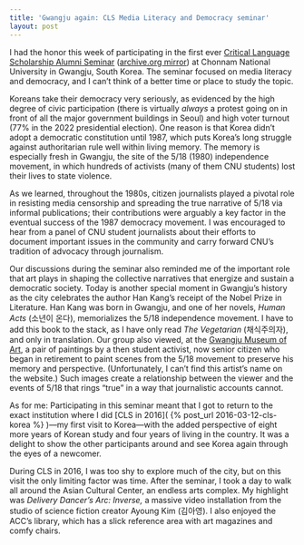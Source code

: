 ```yaml
---
title: 'Gwangju again: CLS Media Literacy and Democracy seminar'
layout: post
---
```


I had the honor this week of participating in the first ever [Critical Language
Scholarship Alumni Seminar](https://clscholarship.org/news/2024/cls-international-alumni-seminars)
([archive.org mirror](https://web.archive.org/web/20241015125209/https://clscholarship.org/news/2024/cls-international-alumni-seminars))
at Chonnam National University in Gwangju, South Korea. The seminar focused on
media literacy and democracy, and I can’t think of a better time or place to
study the topic.

Koreans take their democracy very seriously, as evidenced by the high degree of
civic participation (there is virtually *always* a protest going on in front of
all the major government buildings in Seoul) and high voter turnout (77% in the
2022 presidential election). One reason is that Korea didn’t adopt a democratic
constitution until 1987, which puts Korea’s long struggle against authoritarian
rule well within living memory. The memory is especially fresh in Gwangju, the
site of the 5/18 (1980) independence movement, in which hundreds of activists
(many of them CNU students) lost their lives to state violence.

As we learned, throughout the 1980s, citizen journalists played a pivotal role
in resisting media censorship and spreading the true narrative of 5/18 via
informal publications; their contributions were arguably a key factor in the
eventual success of the 1987 democracy movement. I was encouraged to hear from a
panel of CNU student journalists about their efforts to document important
issues in the community and carry forward CNU’s tradition of advocacy through
journalism.

Our discussions during the seminar also reminded me of the important role that
art plays in shaping the collective narratives that energize and sustain a
democratic society. Today is another special moment in Gwangju’s history as the
city celebrates the author Han Kang’s receipt of the Nobel Prize in Literature.
Han Kang was born in Gwangju, and one of her novels, *Human Acts* (소년이 온다),
memorializes the 5/18 independence movement. I have to add this book to the
stack, as I have only read *The Vegetarian* (채식주의자), and only in
translation. Our group also viewed, at the [Gwangju Museum of Art](
https://artmuse.gwangju.go.kr/ ), a pair of paintings by a then student
activist, now senior citizen who began in retirement to paint scenes from the
5/18 movement to preserve his memory and perspective. (Unfortunately, I can’t
find this artist’s name on the website.) Such images create a relationship
between the viewer and the events of 5/18 that rings “true” in a way that
journalistic accounts cannot.

As for me: Participating in this seminar meant that I got to return to the exact
institution where I did [CLS in 2016]( {% post_url 2016-03-12-cls-korea %} )—my
first visit to Korea—with the added perspective of eight more years of Korean
study and four years of living in the country. It was a delight to show the
other participants around and see Korea again through the eyes of a newcomer.

During CLS in 2016, I was too shy to explore much of the city, but on this visit
the only limiting factor was time. After the seminar, I took a day to walk all
around the Asian Cultural Center, an endless arts complex. My highlight was
*Delivery Dancer’s Arc: Inverse,* a massive video installation from the studio
of science fiction creator Ayoung Kim (김아영). I also enjoyed the ACC’s library,
which has a slick reference area with art magazines and comfy chairs.
